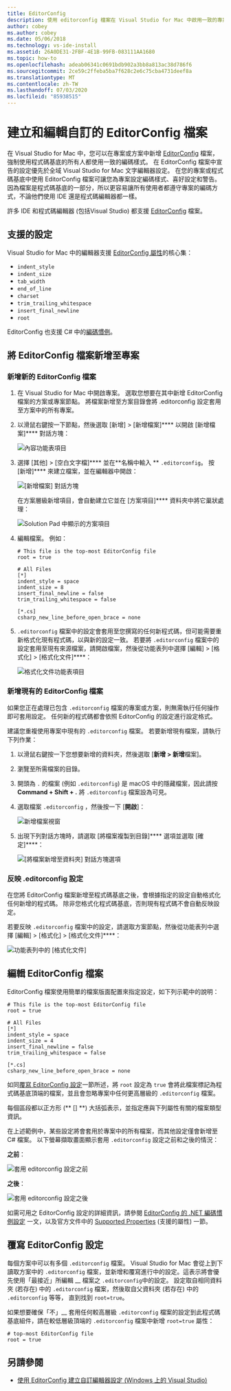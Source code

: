 ```yaml
---
title: EditorConfig
description: 使用 editorconfig 檔案在 Visual Studio for Mac 中啟用一致的專案編碼樣式。
author: cobey
ms.author: cobey
ms.date: 05/06/2018
ms.technology: vs-ide-install
ms.assetid: 26A0DE31-2FBF-4E1B-99FB-083111AA1680
ms.topic: how-to
ms.openlocfilehash: adeab06341c0691bdb902a3bb8a813ac38d786f6
ms.sourcegitcommit: 2ce59c2ffeba5ba7f628c2e6c75cba4731deef8a
ms.translationtype: MT
ms.contentlocale: zh-TW
ms.lasthandoff: 07/03/2020
ms.locfileid: "85938515"
---
```

# <a name="creating-and-editing-a-custom-editorconfig-file"></a>建立和編輯自訂的 EditorConfig 檔案

在 Visual Studio for Mac 中，您可以在專案或方案中新增 [EditorConfig](https://editorconfig.org/) 檔案，強制使用程式碼基底的所有人都使用一致的編碼樣式。 在 EditorConfig 檔案中宣告的設定優先於全域 Visual Studio for Mac 文字編輯器設定。 在您的專案或程式碼基底中使用 EditorConfig 檔案可讓您為專案設定編碼樣式、喜好設定和警告。 因為檔案是程式碼基底的一部分，所以更容易讓所有使用者都遵守專案的編碼方式，不論他們使用 IDE 還是程式碼編輯器都一樣。

許多 IDE 和程式碼編輯器 (包括Visual Studio) 都支援 [EditorConfig](https://editorconfig.org/) 檔案。

## <a name="supported-settings"></a>支援的設定

Visual Studio for Mac 中的編輯器支援 [EditorConfig 屬性](https://editorconfig.org/#supported-properties)的核心集：

- `indent_style`
- `indent_size`
- `tab_width`
- `end_of_line`
- `charset`
- `trim_trailing_whitespace`
- `insert_final_newline`
- `root`

EditorConfig 也支援 C# 中的[編碼慣例](/visualstudio/ide/editorconfig-code-style-settings-reference)。

## <a name="add-an-editorconfig-file-to-a-project"></a>將 EditorConfig 檔案新增至專案

### <a name="adding-a-new-editorconfig-file"></a>新增新的 EditorConfig 檔案

1. 在 Visual Studio for Mac 中開啟專案。 選取您想要在其中新增 EditorConfig 檔案的方案或專案節點。 將檔案新增至方案目錄會將 .editorconfig 設定套用至方案中的所有專案。

2. 以滑鼠右鍵按一下節點，然後選取 [新增] > [新增檔案]**** 以開啟 [新增檔案]**** 對話方塊：

    ![內容功能表項目](media/editorconfig-image0.png)

3. 選擇 [其他] > [空白文字檔]**** 並在**名稱中輸入 ** `.editorconfig`。 按 [新增]**** 來建立檔案，並在編輯器中開啟：

    ![[新增檔案] 對話方塊](media/editorconfig-image1.png)

    在方案層級新增項目，會自動建立它並在 [方案項目]**** 資料夾中將它巢狀處理：

    ![Solution Pad 中顯示的方案項目](media/editorconfig-image1a.png)

4. 編輯檔案。 例如：

    ```EditorConfig
    # This file is the top-most EditorConfig file
    root = true

    # All Files
    [*]
    indent_style = space
    indent_size = 8
    insert_final_newline = false
    trim_trailing_whitespace = false

    [*.cs]
    csharp_new_line_before_open_brace = none
    ```

4. `.editorconfig` 檔案中的設定會套用至您撰寫的任何新程式碼，但可能需要重新格式化現有程式碼，以與新的設定一致。 若要將 `.editorconfig` 檔案中的設定套用至現有來源檔案，請開啟檔案，然後從功能表列中選擇 [編輯] > [格式化] > [格式化文件]****：

    ![格式化文件功能表項目](media/editorconfig-image2.png)

### <a name="adding-an-existing-editorconfig-file"></a>新增現有的 EditorConfig 檔案

如果您正在處理已包含 `.editorconfig` 檔案的專案或方案，則無需執行任何操作即可套用設定。 任何新的程式碼都會依照 EditorConfig 的設定進行設定格式。

建議您重複使用專案中現有的 `.editorconfig` 檔案。 若要新增現有檔案，請執行下列作業：

1. 以滑鼠右鍵按一下您想要新增的資料夾，然後選取 [**新增 > 新增**檔案]。

2. 瀏覽至所需檔案的目錄。

3. 開頭為 `.` 的檔案 (例如 `.editorconfig`) 是 macOS 中的隱藏檔案，因此請按 **Command + Shift + .** 將 `.editorconfig` 檔案設為可見。

4. 選取檔案 `.editorconfig` ，然後按一下 [**開啟**]：

    ![新增檔案視窗](media/editorconfig-image3b.png)

5. 出現下列對話方塊時，請選取 [將檔案複製到目錄]**** 選項並選取 [確定]****：

    ![[將檔案新增至資料夾] 對話方塊選項](media/editorconfig-image3.png)

### <a name="reflecting-editorconfig-settings"></a>反映 .editorconfig 設定

在您將 EditorConfig 檔案新增至程式碼基底之後，會根據指定的設定自動格式化任何新增的程式碼。 除非您格式化程式碼基底，否則現有程式碼不會自動反映設定。

若要反映 `.editorconfig` 檔案中的設定，請選取方案節點，然後從功能表列中選擇 [編輯] > [格式化] > [格式化文件]****：

![功能表列中的 [格式化文件]](media/editorconfig-image3a.png)

## <a name="editing-an-editorconfig-file"></a>編輯 EditorConfig 檔案

EditorConfig 檔案使用簡單的檔案版面配置來指定設定，如下列示範中的說明：

```EditorConfig
# This file is the top-most EditorConfig file
root = true

# All Files
[*]
indent_style = space
indent_size = 4
insert_final_newline = false
trim_trailing_whitespace = false

[*.cs]
csharp_new_line_before_open_brace = none
```

如同[覆寫 EditorConfig 設定](#override-editorconfig-settings)一節所述，將 `root` 設定為 `true` 會將此檔案標記為程式碼基底頂端的檔案，並且會忽略專案中任何更高層級的 `.editorconfig` 檔案。

每個區段都以正方形 (** [] **) 大括弧表示，並指定應與下列屬性有關的檔案類型資訊。

在上述範例中，某些設定將會套用於專案中的所有檔案，而其他設定僅會新增至 C# 檔案。 以下螢幕擷取畫面顯示套用 `.editorconfig` 設定之前和之後的情況：

**之前**：

![套用 editorconfig 設定之前](media/editorconfig-image4.png)

**之後**：

![套用 editorconfig 設定之後](media/editorconfig-image5.png)

如需可用之 EditorConfig 設定的詳細資訊，請參閱 [EditorConfig 的 .NET 編碼慣例設定](/visualstudio/ide/editorconfig-code-style-settings-reference) 一文，以及官方文件中的 [Supported Properties](https://editorconfig.org/#supported-properties) (支援的屬性) 一節。

## <a name="override-editorconfig-settings"></a>覆寫 EditorConfig 設定

每個方案中可以有多個 `.editorconfig` 檔案。 Visual Studio for Mac 會從上到下讀取方案中的 `.editorconfig` 檔案，並新增和覆寫進行中的設定。這表示將會優先使用「最接近」所編輯 __ 檔案之 `.editorconfig`中的設定。 設定取自相同資料夾 (若存在) 中的 `.editorconfig` 檔案，然後取自父資料夾 (若存在) 中的 `.editorconfig` 等等， 直到找到 `root=true`。

如果想要確保「不」__ 套用任何較高層級 `.editorconfig` 檔案的設定到此程式碼基底組件，請在較低層級頂端的 `.editorconfig` 檔案中新增 `root=true` 屬性：

```EditorConfig
# top-most EditorConfig file
root = true
```

## <a name="see-also"></a>另請參閱

- [使用 EditorConfig 建立自訂編輯器設定 (Windows 上的 Visual Studio)](/visualstudio/ide/create-portable-custom-editor-options)